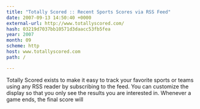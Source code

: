 ```yaml
---
title: "Totally Scored :: Recent Sports Scores via RSS Feed"
date: 2007-09-13 14:50:40 +0000
external-url: http://www.totallyscored.com/
hash: 03219d7037bb10571d3daacc53fb5fea
year: 2007
month: 09
scheme: http
host: www.totallyscored.com
path: /

---
```


Totally Scored exists to make it easy to track your favorite sports or teams using any RSS reader by subscribing to the feed. You can customize the display so that you only see the results you are interested in. Whenever a game ends, the final score will
